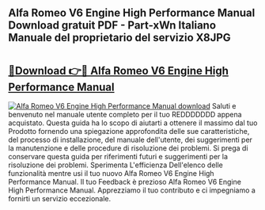 ## Alfa Romeo V6 Engine High Performance Manual Download gratuit PDF - Part-xWn Italiano Manuale del proprietario del servizio X8JPG

# <h2><a href="http://dfcyzi.blite.top/?on=Alfa+Romeo+V6+Engine+High+Performance+Manual">🔗Download 👉🔴 Alfa Romeo V6 Engine High Performance Manual</a></h2>

[![Alfa Romeo V6 Engine High Performance Manual download](https://i.imgur.com/lujVjoI.png)](http://dfcyzi.blite.top/?on=Alfa+Romeo+V6+Engine+High+Performance+Manual)
Saluti e benvenuto nel manuale utente completo per il tuo REDDDDDDD appena acquistato. Questa guida ha lo scopo di aiutarti a ottenere il massimo dal tuo Prodotto fornendo una spiegazione approfondita delle sue caratteristiche, del processo di installazione, del manuale dell'utente, dei suggerimenti per la manutenzione e delle procedure di risoluzione dei problemi. Si prega di conservare questa guida per riferimenti futuri e suggerimenti per la risoluzione dei problemi. Sperimenta L'efficienza Dell'elenco delle funzionalità mentre usi il tuo nuovo Alfa Romeo V6 Engine High Performance Manual. Il tuo Feedback è prezioso Alfa Romeo V6 Engine High Performance Manual. Apprezziamo il tuo contributo e ci impegniamo a fornirti un servizio eccezionale.
